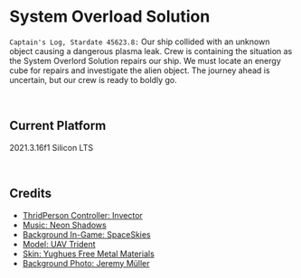 # System Overload Solution
`Captain's Log, Stardate 45623.8:` Our ship collided with an unknown object causing a dangerous plasma leak. Crew is containing the situation as the System Overlord Solution repairs our ship. We must locate an energy cube for repairs and investigate the alien object. The journey ahead is uncertain, but our crew is ready to boldly go.

<br>

## Current Platform
2021.3.16f1 Silicon LTS

<br>

## Credits
* [ThridPerson Controller: Invector](https://assetstore.unity.com/?q=invector&orderBy=1)
* [Music: Neon Shadows](https://assetstore.unity.com/packages/audio/music/neon-shadows-free-song-177728)
* [Background In-Game: SpaceSkies](https://assetstore.unity.com/packages/2d/textures-materials/sky/spaceskies-free-80503)
* [Model: UAV Trident](https://assetstore.unity.com/packages/3d/vehicles/space/uav-trident-46128)
* [Skin: Yughues Free Metal Materials](https://assetstore.unity.com/packages/2d/textures-materials/metals/yughues-free-metal-materials-12949)
* [Background Photo: Jeremy Müller](https://www.pexels.com/photo/bright-stars-in-outer-space-11101908/)
